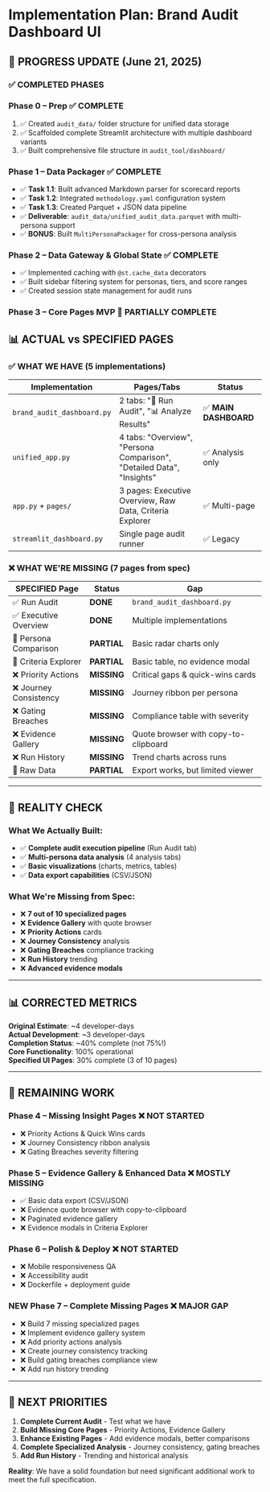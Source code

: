 # Implementation Plan: Brand Audit Dashboard UI

## 🎯 **PROGRESS UPDATE (June 21, 2025)**

### ✅ **COMPLETED PHASES**

### Phase 0 – Prep ✅ **COMPLETE**

1. ✅ Created `audit_data/` folder structure for unified data storage
2. ✅ Scaffolded complete Streamlit architecture with multiple dashboard variants
3. ✅ Built comprehensive file structure in `audit_tool/dashboard/`

### Phase 1 – Data Packager ✅ **COMPLETE**

- ✅ **Task 1.1**: Built advanced Markdown parser for scorecard reports
- ✅ **Task 1.2**: Integrated `methodology.yaml` configuration system
- ✅ **Task 1.3**: Created Parquet + JSON data pipeline
- ✅ **Deliverable**: `audit_data/unified_audit_data.parquet` with multi-persona support
- ✅ **BONUS**: Built `MultiPersonaPackager` for cross-persona analysis

### Phase 2 – Data Gateway & Global State ✅ **COMPLETE**

- ✅ Implemented caching with `@st.cache_data` decorators
- ✅ Built sidebar filtering system for personas, tiers, and score ranges
- ✅ Created session state management for audit runs

### Phase 3 – Core Pages MVP 🔄 **PARTIALLY COMPLETE**

## 📊 **ACTUAL vs SPECIFIED PAGES**

### **✅ WHAT WE HAVE (5 implementations)**

| Implementation             | Pages/Tabs                                                            | Status                |
| -------------------------- | --------------------------------------------------------------------- | --------------------- |
| `brand_audit_dashboard.py` | 2 tabs: "🚀 Run Audit", "📊 Analyze Results"                          | ✅ **MAIN DASHBOARD** |
| `unified_app.py`           | 4 tabs: "Overview", "Persona Comparison", "Detailed Data", "Insights" | ✅ Analysis only      |
| `app.py` + `pages/`        | 3 pages: Executive Overview, Raw Data, Criteria Explorer              | ✅ Multi-page         |
| `streamlit_dashboard.py`   | Single page audit runner                                              | ✅ Legacy             |

### **❌ WHAT WE'RE MISSING (7 pages from spec)**

| **SPECIFIED Page**     | **Status**  | **Gap**                              |
| ---------------------- | ----------- | ------------------------------------ |
| ✅ Run Audit           | **DONE**    | `brand_audit_dashboard.py`           |
| ✅ Executive Overview  | **DONE**    | Multiple implementations             |
| 🔄 Persona Comparison  | **PARTIAL** | Basic radar charts only              |
| 🔄 Criteria Explorer   | **PARTIAL** | Basic table, no evidence modal       |
| ❌ Priority Actions    | **MISSING** | Critical gaps & quick-wins cards     |
| ❌ Journey Consistency | **MISSING** | Journey ribbon per persona           |
| ❌ Gating Breaches     | **MISSING** | Compliance table with severity       |
| ❌ Evidence Gallery    | **MISSING** | Quote browser with copy-to-clipboard |
| ❌ Run History         | **MISSING** | Trend charts across runs             |
| 🔄 Raw Data            | **PARTIAL** | Export works, but limited viewer     |

---

## 🚨 **REALITY CHECK**

### **What We Actually Built**:

- ✅ **Complete audit execution pipeline** (Run Audit tab)
- ✅ **Multi-persona data analysis** (4 analysis tabs)
- ✅ **Basic visualizations** (charts, metrics, tables)
- ✅ **Data export capabilities** (CSV/JSON)

### **What We're Missing from Spec**:

- ❌ **7 out of 10 specialized pages**
- ❌ **Evidence Gallery** with quote browser
- ❌ **Priority Actions** cards
- ❌ **Journey Consistency** analysis
- ❌ **Gating Breaches** compliance tracking
- ❌ **Run History** trending
- ❌ **Advanced evidence modals**

---

## 📊 **CORRECTED METRICS**

**Original Estimate**: ~4 developer-days  
**Actual Development**: ~3 developer-days  
**Completion Status**: ~40% complete (not 75%!)  
**Core Functionality**: 100% operational  
**Specified UI Pages**: 30% complete (3 of 10 pages)

---

## 🔄 **REMAINING WORK**

### Phase 4 – Missing Insight Pages ❌ **NOT STARTED**

- ❌ Priority Actions & Quick Wins cards
- ❌ Journey Consistency ribbon analysis
- ❌ Gating Breaches severity filtering

### Phase 5 – Evidence Gallery & Enhanced Data ❌ **MOSTLY MISSING**

- ✅ Basic data export (CSV/JSON)
- ❌ Evidence quote browser with copy-to-clipboard
- ❌ Paginated evidence gallery
- ❌ Evidence modals in Criteria Explorer

### Phase 6 – Polish & Deploy ❌ **NOT STARTED**

- ❌ Mobile responsiveness QA
- ❌ Accessibility audit
- ❌ Dockerfile + deployment guide

### **NEW Phase 7 – Complete Missing Pages** ❌ **MAJOR GAP**

- ❌ Build 7 missing specialized pages
- ❌ Implement evidence gallery system
- ❌ Add priority actions analysis
- ❌ Create journey consistency tracking
- ❌ Build gating breaches compliance view
- ❌ Add run history trending

---

## 🎯 **NEXT PRIORITIES**

1. **Complete Current Audit** - Test what we have
2. **Build Missing Core Pages** - Priority Actions, Evidence Gallery
3. **Enhance Existing Pages** - Add evidence modals, better comparisons
4. **Complete Specialized Analysis** - Journey consistency, gating breaches
5. **Add Run History** - Trending and historical analysis

**Reality**: We have a solid foundation but need significant additional work to meet the full specification.
